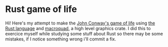 # Rust game of life

Hi! Here's my attempt to make the [John Conway's game of life](https://en.wikipedia.org/wiki/Conway%27s_Game_of_Life) using [the Rust language](https://www.rust-lang.org/fr) and [macroquad](https://macroquad.rs/), a high level graphics crate. I did this to exercice myself while studying some stuff about Rust so there may be some mistakes, if I notice something wrong i'll commit a fix.

